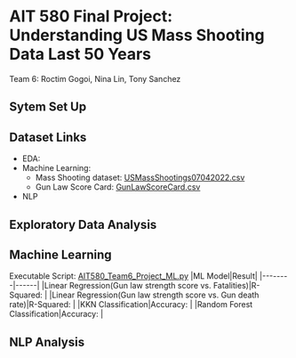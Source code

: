 # AIT 580 Final Project:<br/>Understanding US Mass Shooting Data Last 50 Years
  Team 6: Roctim Gogoi, Nina Lin, Tony Sanchez
## Sytem Set Up

## Dataset Links
* EDA:
* Machine Learning: 
   - Mass Shooting dataset: [USMassShootings07042022.csv](https://github.com/linxiuyun93/AIT580_Team6_Final-Project/blob/main/USMassShootings07042022.csv)
   - Gun Law Score Card: [GunLawScoreCard.csv](https://github.com/linxiuyun93/AIT580_Team6_Final-Project/blob/main/GunLawScoreCard.csv)
* NLP

## Exploratory Data Analysis

## Machine Learning
Executable Script: [AIT580_Team6_Project_ML.py](https://github.com/linxiuyun93/AIT580_Team6_Final-Project/blob/main/AIT580_Team6_Project_ML.py)
|ML Model|Result|
|--------|------|
|Linear Regression(Gun law strength score vs. Fatalities)|R-Squared: |
|Linear Regression(Gun law strength score vs. Gun death rate)|R-Squared: |
|KKN Classification|Accuracy:  |
|Random Forest Classification|Accuracy: |
## NLP Analysis

